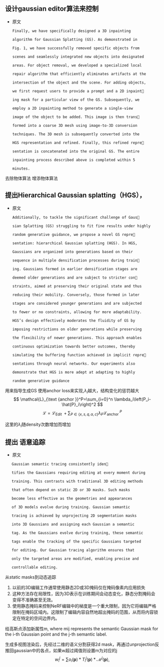 ## 设计gaussian editor算法来控制
* 原文
	```
	Finally, we have specifically designed a 3D inpainting
	
	algorithm for Gaussian Splatting (GS). As demonstrated in
	
	Fig. 1, we have successfully removed specific objects from
	
	scenes and seamlessly integrated new objects into designated
	
	areas. For object removal, we developed a specialized local
	
	repair algorithm that efficiently eliminates artifacts at the
	
	intersection of the object and the scene. For adding objects,
	
	we first request users to provide a prompt and a 2D inpaint
	
	ing mask for a particular view of the GS. Subsequently, we
	
	employ a 2D inpainting method to generate a single-view
	
	image of the object to be added. This image is then trans
	
	formed into a coarse 3D mesh using image-to-3D conversion
	
	techniques. The 3D mesh is subsequently converted into the
	
	HGS representation and refined. Finally, this refined repre
	
	sentation is concatenated into the original GS. The entire
	
	inpainting process described above is completed within 5
	
	minutes.
	```
去除物体算法
增添物体算法
## 提出Hierarchical Gaussian splatting（HGS），
* 原文
	```
	Additionally, to tackle the significant challenge of Gaus
	
	sian Splatting (GS) struggling to fit fine results under highly
	
	random generative guidance, we propose a novel GS repre
	
	sentation: hierarchical Gaussian splatting (HGS). In HGS,
	
	Gaussians are organized into generations based on their
	
	sequence in multiple densification processes during train
	
	ing. Gaussians formed in earlier densification stages are
	
	deemed older generations and are subject to stricter con
	
	straints, aimed at preserving their original state and thus
	
	reducing their mobility. Conversely, those formed in later
	
	stages are considered younger generations and are subjected
	
	to fewer or no constraints, allowing for more adaptability.
	
	HGS’s design effectively moderates the fluidity of GS by
	
	imposing restrictions on older generations while preserving
	
	the flexibility of newer generations. This approach enables
	
	continuous optimization towards better outcomes, thereby
	
	simulating the buffering function achieved in implicit repre
	
	sentations through neural networks. Our experiments also
	
	demonstrate that HGS is more adept at adapting to highly
	
	random generative guidance
	```
用来指导生成GS
使用anchor loss来实现,$\lambda_i$越大，结构变化的惩罚越大
$$
\mathcal{L}_{\text {anchor }}^P=\sum_{i=0}^n \lambda_i\left(P_i-\hat{P}_i\right)^2
$$
$$
\mathcal{L}=\mathcal{L}_{\text {Edit }}+\sum_{P \in\{x, s, q, \alpha, c\}} \lambda_P \mathcal{L}_{\text {anchor }}^P
$$

这里的$\lambda_i$随density次数增加而增加
## 提出 语意追踪
* 原文
 ```
	Gaussian semantic tracing consistently iden
	
	tifies the Gaussians requiring editing at every moment during
	
	training. This contrasts with traditional 3D editing methods
	
	that often depend on static 2D or 3D masks. Such masks
	
	become less effective as the geometries and appearances
	
	of 3D models evolve during training. Gaussian semantic
	
	tracing is achieved by unprojecting 2D segmentation masks
	
	into 3D Gaussians and assigning each Gaussian a semantic
	
	tag. As the Gaussians evolve during training, these semantic
	
	tags enable the tracking of the specific Gaussians targeted
	
	for editing. Our Gaussian tracing algorithm ensures that
	
	only the targeted areas are modified, enabling precise and
	
	controllable editing.
```
从static masks到动态追踪
1. 以前的3D编辑工作通常使用静态2D或3D掩码仅在掩码像素内应用损失
2. 这种方法存在局限性，因为3D表示在训练期间会动态变化，静态分割掩码会变得不准确甚至无效。
3. 使用静态掩码来控制NeRF编辑中的梯度是一个重大限制，因为它将编辑严格限制在掩码区域内。这限制了编辑内容自然地超出掩码的范围，从而将内容锁定在特定的空间边界内。

给高斯点添加新属性m, where mij represents the semantic Gaussian mask for the i-th Gaussian point and the j-th semantic label.

生成多视图渲染后，先经过二维的语义分割获得2d mask，再通过unprojection反推回gaussian中的各点，如果w超过阈值则设置m为对应的j
$$
w_i^j=\sum o_i(\boldsymbol{p}) * T_i^j(\boldsymbol{p}) * \mathcal{M}^j(\boldsymbol{p}),
$$
